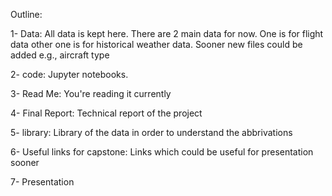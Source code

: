 
Outline:

1- Data:
All data is kept here. There are 2 main data for now. One is for flight data other one is for historical weather data. Sooner new files could be added e.g., aircraft type

2- code:
Jupyter notebooks.

3- Read Me:
You're reading it currently

4- Final Report:
Technical report of the project

5- library:
Library of the data in order to understand the abbrivations

6- Useful links for capstone:
Links which could be useful for presentation sooner

7- Presentation


